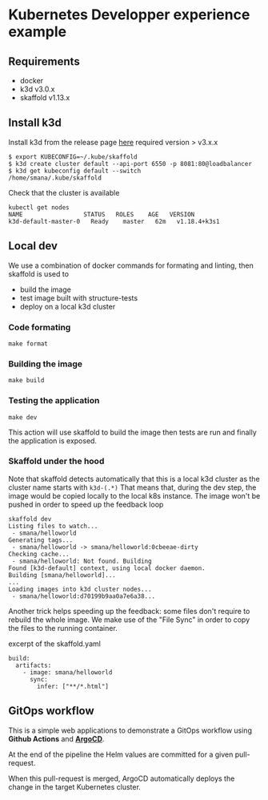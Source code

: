 # Kubernetes Developper experience example

## Requirements

* docker
* k3d v3.0.x
* skaffold v1.13.x

## Install k3d

Install k3d from the release page [here](https://github.com/rancher/k3d/releases)
required version > v3.x.x


```
$ export KUBECONFIG=~/.kube/skaffold
$ k3d create cluster default --api-port 6550 -p 8081:80@loadbalancer
$ k3d get kubeconfig default --switch
/home/smana/.kube/skaffold
```

Check that the cluster is available

```
kubectl get nodes
NAME                 STATUS   ROLES    AGE   VERSION
k3d-default-master-0   Ready    master   62m   v1.18.4+k3s1
```


## Local dev

We use a combination of docker commands for formating and linting, then skaffold is used to

* build the image
* test image built with structure-tests
* deploy on a local k3d cluster

### Code formating

```
make format
```

### Building the image

```
make build
```

### Testing the application

```
make dev
```

This action will use skaffold to build the image then tests are run and finally the application is exposed.

### Skaffold under the hood
Note that skaffold detects automatically that this is a local k3d cluster as the cluster name starts with `k3d-(.*)`
That means that, during the dev step, the image would be copied locally to the local k8s instance. The image won't be pushed in order to speed up the feedback loop

```
skaffold dev
Listing files to watch...
 - smana/helloworld
Generating tags...
 - smana/helloworld -> smana/helloworld:0cbeeae-dirty
Checking cache...
 - smana/helloworld: Not found. Building
Found [k3d-default] context, using local docker daemon.
Building [smana/helloworld]...
...
Loading images into k3d cluster nodes...
 - smana/helloworld:d70199b9aa0a7e6a38...
```


Another trick helps speeding up the feedback: some files don't require to rebuild the whole image. We make use of the "File Sync" in order to copy the files to the running container.

excerpt of the skaffold.yaml
```
build:
  artifacts:
    - image: smana/helloworld
      sync:
        infer: ["**/*.html"]
```

## GitOps workflow


This is a simple web applications to demonstrate a GitOps workflow using **Github Actions** and [**ArgoCD**](https://argoproj.github.io/argo-cd/).

At the end of the pipeline the Helm values are committed for a given pull-request.

When this pull-request is merged, ArgoCD automatically deploys the change in the target Kubernetes cluster.
